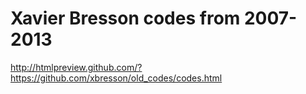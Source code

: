 # Xavier Bresson codes from 2007-2013

http://htmlpreview.github.com/?https://github.com/xbresson/old_codes/codes.html
